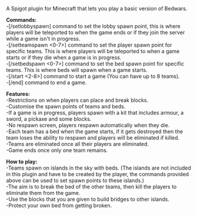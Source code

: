 A Spigot plugin for Minecraft that lets you play a basic version of Bedwars.

**Commands:** <br/>
  -[/setlobbyspawn] command to set the lobby spawn point, this is where players will be teleported to when the game ends or if they join the server while a game isn't in progress. <br/>
  -[/setteamspawn <0-7>] command to set the player spawn point for specific teams. This is where players will be teleported to when a game starts or if they die when a game is in progress. <br/>
  -[/setbedspawn <0-7>] command to set the bed spawn point for specific teams. This is where beds will spawn when a game starts. <br/>
  -[/start <2-8>] command to start a game (You can have up to 8 teams). <br/>
  -[/end] command to end a game. <br/>

**Features:** <br/>
  -Restrictions on when players can place and break blocks. <br/>
  -Customise the spawn points of teams and beds. <br/>
  -If a game is in progress, players spawn with a kit that includes armour, a sword, a pickaxe and some blocks. <br/>
  -No respawn screen, players respawn automatically when they die. <br/>
  -Each team has a bed when the game starts, if it gets destroyed then the team loses the ability to respawn and players will be eliminated if killed. <br/>
  -Teams are eliminated once all their players are eliminated. <br/>
  -Game ends once only one team remains. <br/>

  **How to play:** <br/>
  -Teams spawn on islands in the sky with beds. (The islands are not included in this plugin and have to be created by the player, the commands provided above can be used to set spawn points to these islands.) <br/>
  -The aim is to break the bed of the other teams, then kill the players to eliminate them from the game. <br/>
  -Use the blocks that you are given to build bridges to other islands. <br/>
  -Protect your own bed from getting broken. <br/>
